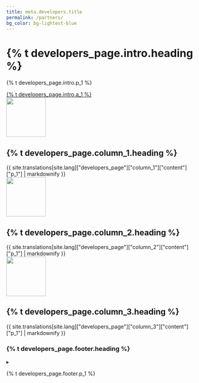 ```yaml
---
title: meta.developers.title
permalink: /partners/
bg_color: bg-lightest-blue
---
```


<div class="bg-navy">
  <div class="container cntnr-wide px2 flex flex-center flex-justify">
    <div class="sm-col-8 py3 sm-py4">
      <h1 class="mt0 mb1 white">
        {% t developers_page.intro.heading %}
      </h1>
      <p class="mb3 white fs-20p">
        {% t developers_page.intro.p_1 %}
      </p>
      <a href="https://developers.login.gov/" target="_blank" class="btn btn-primary btn-wide">{% t developers_page.intro.a_1 %}</a>
    </div>
    <div class="sm-show sm-col-3">
      <img alt="" src="{{ '/assets/img/dev-landing.png' | relative_url }}">
    </div>
  </div>
</div>

<div class="bg-white">
  <div class="container cntnr-wide px2 pt3 pb2">
    <div class="clearfix mxn2">
      <div class="col sm-col-4 px2 sm-mb3 mb2">
        <img alt="" src="{{ '/assets/img/comply.svg' | relative_url }}" height="104">
        <h2 class="mt2 mb2 pb2 gray border-bottom">{% t developers_page.column_1.heading %}</h2>
        {{ site.translations[site.lang]["developers_page"]["column_1"]["content"]["p_1"] | markdownify }}
      </div>
      <div class="col sm-col-4 px2 sm-mb3 mb2">
        <img alt="" src="{{ '/assets/img/launch.svg' | relative_url }}" height="104">
        <h2 class="mt2 mb2 pb2 gray border-bottom">{% t developers_page.column_2.heading %}</h2>
        {{ site.translations[site.lang]["developers_page"]["column_2"]["content"]["p_1"] | markdownify }}
      </div>
      <div class="col sm-col-4 px2 sm-mb3 mb2">
        <img alt="" src="{{ '/assets/img/develop.svg' | relative_url }}" height="104">
        <h2 class="mt2 mb2 pb2 gray border-bottom">{% t developers_page.column_3.heading %}</h2>
        {{ site.translations[site.lang]["developers_page"]["column_3"]["content"]["p_1"] | markdownify }}
      </div>
    </div>
  </div>
</div>

<div class="bg-lightest-blue">
  <div class="container cntnr-wide px2 py3 center">
    <h3 class="inline align-middle">{% t developers_page.footer.heading %}</h3>
    <span class="inline-block sm-px1 h1 blue align-middle line-height-1">▸</span>
    <p class="m0 fs-20p inline align-middle" markdown="1">
      {% t developers_page.footer.p_1 %}
    </p>
  </div>
</div>

